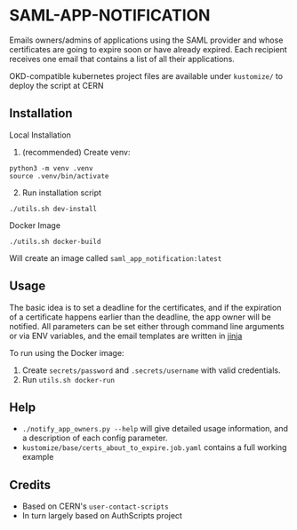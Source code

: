 # SAML-APP-NOTIFICATION

Emails owners/admins of applications using the SAML provider and whose certificates are going to expire soon or have already expired.
Each recipient receives one email that contains a list of all their applications.

OKD-compatible kubernetes project files are available under `kustomize/` to deploy the script at CERN

## Installation

Local Installation
1. (recommended) Create venv:
```
python3 -m venv .venv
source .venv/bin/activate
```

2. Run installation script
```
./utils.sh dev-install
```

Docker Image
```
./utils.sh docker-build
```

Will create an image called `saml_app_notification:latest`

## Usage

The basic idea is to set a deadline for the certificates, and if the expiration of a certificate happens earlier than the deadline, the app owner will be notified. All parameters can be set either through command line arguments or via ENV variables, and the email templates are written in [jinja](https://jinja.palletsprojects.com/en/stable/)

To run using the Docker image:
1. Create `secrets/password` and `.secrets/username` with valid credentials.
2. Run `utils.sh docker-run`

## Help

- `./notify_app_owners.py --help` will give detailed usage information, and a description of each config parameter.
- `kustomize/base/certs_about_to_expire.job.yaml` contains a full working example

## Credits
- Based on CERN's `user-contact-scripts`
- In turn largely based on AuthScripts project

